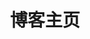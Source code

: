 ---
home: true
layout: BlogHome
icon: home
title: 博客主页
heroText: " "
heroFullScreen: true
tagline: 
bgImage: "https://img.sherry4869.com/blog/public/banner_2.jpg"
footer: 粤ICP备2021115124号
---